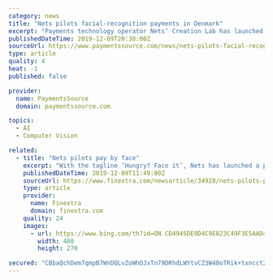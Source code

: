 ```yaml
---
category: news
title: "Nets pilots facial-recognition payments in Denmark"
excerpt: "Payments technology operator Nets’ Creation Lab has launched a pilot that uses facial recognition alone to authorized payments with one merchant in Copenhagen. Targeting employees of about 25 companies based within Copenhagen’s Vibenshuset business ..."
publishedDateTime: 2019-12-09T20:38:00Z
sourceUrl: https://www.paymentssource.com/news/nets-pilots-facial-recognition-payments-in-denmark
type: article
quality: 4
heat: -1
published: false

provider:
  name: PaymentsSource
  domain: paymentssource.com

topics:
  - AI
  - Computer Vision

related:
  - title: "Nets pilots pay by face"
    excerpt: "With the tagline ‘Hungry? Face it’, Nets has launched a pilot programme testing facial recognition at a cafeteria in Denamrk. Around 1,000 people - all working at Vibenshuset, an office community of 25 companies in Copenhagen - can sign up to ..."
    publishedDateTime: 2019-12-09T11:49:00Z
    sourceUrl: https://www.finextra.com/newsarticle/34928/nets-pilots-pay-by-face
    type: article
    provider:
      name: Finextra
      domain: finextra.com
    quality: 24
    images:
      - url: https://www.bing.com/th?id=ON.CD4945DE0D4C9E823C49F3E5AAD47383
        width: 480
        height: 270

secured: "CBbaQchDem7qmpB7WnDOLvZoWhOJxTn79DRhdLWYtvCZ3W40oTRik+txncct2+nUAVVoqzwGkzBW3OPo0c79Ig7kLvbEXieZTBg1ReCtI94hoYXp7awvw//skV/Lh2nFPEmlCHFzslx7RB+1vIs7mzRUdDpKdpkwokYgCsjfxZX2jRDhA7Y0wyZGApNwFBVNYX9fqzsZl3CS2X9Xlin2gySBQsUgqCIYnFh4vJAjXvTMZZP8o05u5f8PUN+Oc1pFpBV0kSlkEWCa2iGVtc+XRw==;/X4eaqhRPuVUsyfinvraWQ=="
---
```



